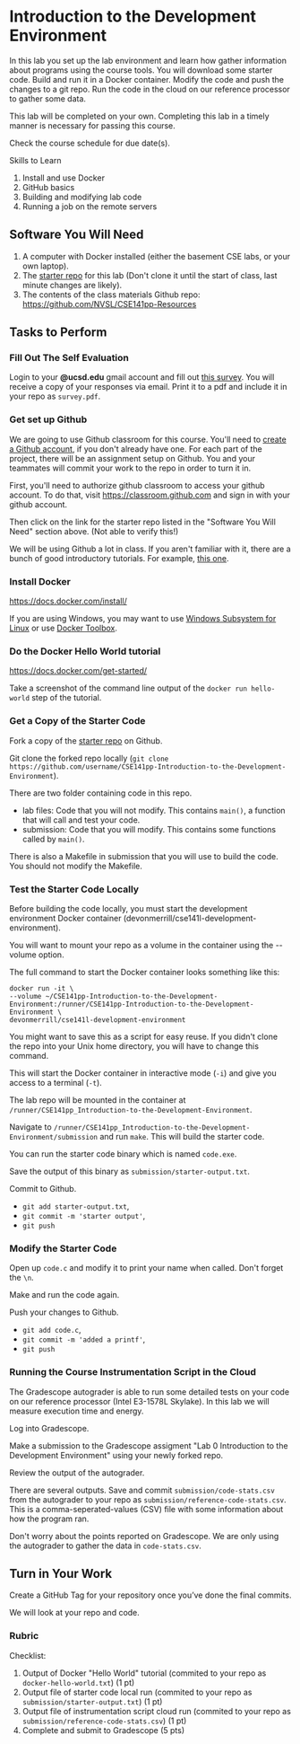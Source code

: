 # Introduction to the Development Environment

In this lab you set up the lab environment and learn how gather information about programs using the course tools.
You will download some starter code. 
Build and run it in a Docker container. 
Modify the code and push the changes to a git repo.
Run the code in the cloud on our reference processor to gather some data.

This lab will be completed on your own. Completing this lab in a timely manner is necessary for passing this course.

Check the course schedule for due date(s).

Skills to Learn

1. Install and use Docker
2. GitHub basics
3. Building and modifying lab code
4. Running a job on the remote servers

## Software You Will Need

1. A computer with Docker installed (either the basement CSE labs, or your own laptop).
2. The [starter repo](https://github.com/NVSL/CSE141pp-Lab-Introduction-to-the-Development-Environment.git) for this lab (Don't clone it until the start of class, last minute changes are likely).
3. The contents of the class materials Github repo: https://github.com/NVSL/CSE141pp-Resources

## Tasks to Perform

### Fill Out The Self Evaluation

Login to your __@ucsd.edu__ gmail account and fill out [this survey]().  You will receive
a copy of your responses via email.  Print it to a pdf and include it in your repo as `survey.pdf`.

### Get set up Github

We are going to use Github classroom for this course. You'll need to [create a Github account](https://github.com/), if you don't already have one. 
For each part of the project, there will be an assignment setup on Github. 
You and your teammates will commit your work to the repo in order to turn it in.

First, you'll need to authorize github classroom to access your github account. 
To do that, visit https://classroom.github.com and sign in with your github account.

Then click on the link for the starter repo listed in the "Software You Will Need" section above. (Not able to verify this!)

We will be using Github a lot in class. 
If you aren't familiar with it, there are a bunch of good introductory tutorials. 
For example, [this one](http://try.github.io/).

### Install Docker

https://docs.docker.com/install/

If you are using Windows, you may want to use  [Windows Subsystem for Linux](https://docs.microsoft.com/en-us/windows/wsl/install-win10) or use [Docker Toolbox](https://docs.docker.com/toolbox/toolbox_install_windows/).

### Do the Docker Hello World tutorial

https://docs.docker.com/get-started/

Take a screenshot of the command line output of the `docker run hello-world` step of the tutorial.

### Get a Copy of the Starter Code

Fork a copy of the [starter repo](https://github.com/NVSL/CSE141pp-Lab-Introduction-to-the-Development-Environment.git) on Github.

Git clone the forked repo locally (`git clone https://github.com/username/CSE141pp-Introduction-to-the-Development-Environment`).

There are two folder containing code in this repo.
- lab files: Code that you will not modify. This contains `main()`, a function that will call and test your code.
- submission: Code that you will modify. This contains some functions called by `main()`.

There is also a Makefile in submission that you will use to build the code. You should not modify the Makefile.

### Test the Starter Code Locally

Before building the code locally, you must start the development environment Docker container (devonmerrill/cse141l-development-environment).

You will want to mount your repo as a volume in the container using the --volume option.

The full command to start the Docker container looks something like this:
```
docker run -it \
--volume ~/CSE141pp-Introduction-to-the-Development-Environment:/runner/CSE141pp-Introduction-to-the-Development-Environment \
devonmerrill/cse141l-development-environment
```
You might want to save this as a script for easy reuse. If you didn't clone the repo into your Unix home directory, you will have to change this command.

This will start the Docker container in interactive mode (`-i`) and give you access to a terminal (`-t`).

The lab repo will be mounted in the container at `/runner/CSE141pp_Introduction-to-the-Development-Environment`.

Navigate to `/runner/CSE141pp_Introduction-to-the-Development-Environment/submission` and run `make`.
This will build the starter code.

You can run the starter code binary which is named `code.exe`.

Save the output of this binary as `submission/starter-output.txt`.

Commit to Github.
- `git add starter-output.txt`,
- `git commit -m 'starter output'`,
- `git push`

### Modify the Starter Code

Open up `code.c` and modify it to print your name when called. Don't forget the `\n`.

Make and run the code again.

Push your changes to Github.
- `git add code.c`,
- `git commit -m 'added a printf'`,
- `git push`

### Running the Course Instrumentation Script in the Cloud

The Gradescope autograder is able to run some detailed tests on your code on our reference processor (Intel E3-1578L Skylake). In this lab we will measure execution time and energy.

Log into Gradescope. 

Make a submission to the Gradescope assigment "Lab 0 Introduction to the Development Environment" using your newly forked repo.

Review the output of the autograder.

There are several outputs. Save and commit `submission/code-stats.csv` from the autograder to your repo as `submission/reference-code-stats.csv`. This is a comma-seperated-values (CSV) file with some information about how the program ran.

Don't worry about the points reported on Gradescope. We are only using the autograder to gather the data in `code-stats.csv`.


## Turn in Your Work

Create a GitHub Tag for your repository once you’ve done the final commits. 

We will look at your repo and code.

### Rubric

Checklist:

1. Output of Docker "Hello World" tutorial (commited to your repo as `docker-hello-world.txt`) (1 pt)
2. Output file of starter code local run (commited to your repo as `submission/starter-output.txt`) (1 pt)
3. Output file of instrumentation script cloud run (commited to your repo as `submission/reference-code-stats.csv`) (1 pt)
4. Complete and submit to Gradescope (5 pts)

